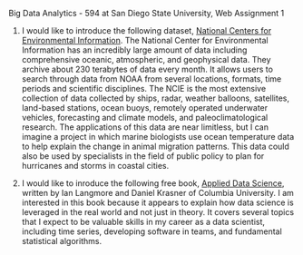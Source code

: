 Big Data Analytics - 594 at San Diego State University, Web Assignment 1

1) I would like to introduce the following dataset, [National Centers for Environmental Information](https://www.ncei.noaa.gov/).
The National Center for Environmental Information has an incredibly large amount of data including comprehensive oceanic, atmospheric, and geophysical data.  They archive about 230      terabytes of data every month. It allows users to search through data from NOAA from several locations, formats, time periods and scientific disciplines. The NCIE is the most extensive  collection of data collected by ships, radar, weather balloons, satellites, land-based stations, ocean buoys, remotely operated underwater vehicles, forecasting and climate models,   and paleoclimatological research.  The applications of this data are near limitless, but I can imagine a project in which marine biologists use ocean temperature data to help explain the change in animal migration patterns. This data could also be used by specialists in the field of public policy to plan for hurricanes and storms in coastal cities.

2) I would like to inroduce the following free book, [Applied Data Science](http://columbia-applied-data-science.github.io/appdatasci.pdf), written by Ian Langmore and Daniel Krasner of Columbia University. I am interested in this book because it appears to explain how data science is leveraged in the real world and not just in theory.  It covers several topics that I expect to be valuable skills in my career as a data scientist, including time series, developing software in teams, and fundamental statistical algorithms. 
